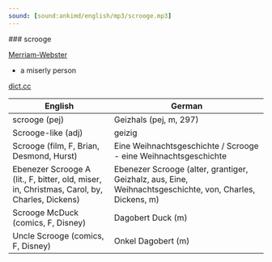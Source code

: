 ```yaml
---
sound: [sound:ankimd/english/mp3/scrooge.mp3]
---
```


\### scrooge

[Merriam-Webster](https://www.merriam-webster.com/dictionary/scrooge)

- a miserly person

[dict.cc](https://www.dict.cc/scrooge)

| English        | German       |
| -------------- | ------------ |
| scrooge (pej) | Geizhals (pej, m, 297) |
| Scrooge-like (adj) | geizig |
| Scrooge (film, F, Brian, Desmond, Hurst) | Eine Weihnachtsgeschichte / Scrooge - eine Weihnachtsgeschichte |
| Ebenezer Scrooge A (lit., F, bitter, old, miser, in, Christmas, Carol, by, Charles, Dickens) | Ebenezer Scrooge (alter, grantiger, Geizhalz, aus, Eine, Weihnachtsgeschichte, von, Charles, Dickens, m) |
| Scrooge McDuck (comics, F, Disney) | Dagobert Duck (m) |
| Uncle Scrooge (comics, F, Disney) | Onkel Dagobert (m) |
